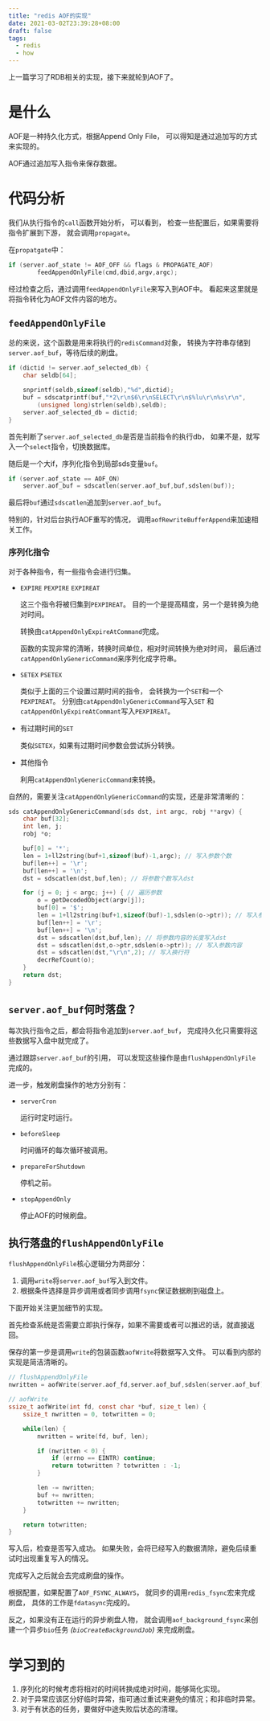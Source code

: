 ```yaml
---
title: "redis AOF的实现"
date: 2021-03-02T23:39:28+08:00
draft: false
tags:
  - redis
  - how
---
```


上一篇学习了RDB相关的实现，接下来就轮到AOF了。

<!--more-->

# 是什么

AOF是一种持久化方式，根据Append Only File，
可以得知是通过追加写的方式来实现的。

AOF通过追加写入指令来保存数据。


# 代码分析

我们从执行指令的`call`函数开始分析，
可以看到，
检查一些配置后，如果需要将指令扩展到下游，
就会调用`propagate`。

在`propatgate`中：

```c
if (server.aof_state != AOF_OFF && flags & PROPAGATE_AOF)
        feedAppendOnlyFile(cmd,dbid,argv,argc);
```

经过检查之后，通过调用`feedAppendOnlyFile`来写入到AOF中。
看起来这里就是将指令转化为AOF文件内容的地方。

## `feedAppendOnlyFile`

总的来说，这个函数是用来将执行的`redisCommand`对象，
转换为字符串存储到`server.aof_buf`，等待后续的刷盘。

```c
if (dictid != server.aof_selected_db) {
    char seldb[64];

    snprintf(seldb,sizeof(seldb),"%d",dictid);
    buf = sdscatprintf(buf,"*2\r\n$6\r\nSELECT\r\n$%lu\r\n%s\r\n",
        (unsigned long)strlen(seldb),seldb);
    server.aof_selected_db = dictid;
}
```

首先判断了`server.aof_selected_db`是否是当前指令的执行db，
如果不是，就写入一个`select`指令，切换数据库。

随后是一个大if，序列化指令到局部sds变量`buf`。

```c
if (server.aof_state == AOF_ON)
    server.aof_buf = sdscatlen(server.aof_buf,buf,sdslen(buf));
```

最后将`buf`通过`sdscatlen`追加到`server.aof_buf`。

特别的，针对后台执行AOF重写的情况，
调用`aofRewriteBufferAppend`来加速相关工作。

### 序列化指令

对于各种指令，有一些指令会进行归集。

- `EXPIRE` `PEXPIRE` `EXPIREAT`

    这三个指令将被归集到`PEXPIREAT`。
    目的一个是提高精度，另一个是转换为绝对时间。

    转换由`catAppendOnlyExpireAtCommand`完成。

    函数的实现非常的清晰，转换时间单位，相对时间转换为绝对时间，
    最后通过`catAppendOnlyGenericCommand`来序列化成字符串。

- `SETEX` `PSETEX`

    类似于上面的三个设置过期时间的指令，
    会转换为一个`SET`和一个`PEXPIREAT`。
    分别由`catAppendOnlyGenericCommand`写入`SET`
    和`catAppendOnlyExpireAtCommant`写入`PEXPIREAT`。

- 有过期时间的`SET`

    类似`SETEX`，如果有过期时间参数会尝试拆分转换。

- 其他指令

    利用`catAppendOnlyGenericCommand`来转换。

自然的，需要关注`catAppendOnlyGenericCommand`的实现，还是非常清晰的：

```c
sds catAppendOnlyGenericCommand(sds dst, int argc, robj **argv) {
    char buf[32];
    int len, j;
    robj *o;

    buf[0] = '*';
    len = 1+ll2string(buf+1,sizeof(buf)-1,argc); // 写入参数个数
    buf[len++] = '\r';
    buf[len++] = '\n';
    dst = sdscatlen(dst,buf,len); // 将参数个数写入dst

    for (j = 0; j < argc; j++) { // 遍历参数
        o = getDecodedObject(argv[j]);
        buf[0] = '$';
        len = 1+ll2string(buf+1,sizeof(buf)-1,sdslen(o->ptr)); // 写入参数内容的长度
        buf[len++] = '\r';
        buf[len++] = '\n';
        dst = sdscatlen(dst,buf,len); // 将参数内容的长度写入dst
        dst = sdscatlen(dst,o->ptr,sdslen(o->ptr)); // 写入参数内容
        dst = sdscatlen(dst,"\r\n",2); // 写入换行符
        decrRefCount(o);
    } 
    return dst;
}
```

## `server.aof_buf`何时落盘？

每次执行指令之后，都会将指令追加到`server.aof_buf`，
完成持久化只需要将这些数据写入盘中就完成了。

通过跟踪`server.aof_buf`的引用，
可以发现这些操作是由`flushAppendOnlyFile`完成的。

进一步，触发刷盘操作的地方分别有：

- `serverCron`

    运行时定时运行。

- `beforeSleep`

    时间循环的每次循环被调用。

- `prepareForShutdown`

    停机之前。

- `stopAppendOnly`

    停止AOF的时候刷盘。

## 执行落盘的`flushAppendOnlyFile`

`flushAppendOnlyFile`核心逻辑分为两部分：

1. 调用`write`将`server.aof_buf`写入到文件。
1. 根据条件选择是异步调用或者同步调用`fsync`保证数据刷到磁盘上。

下面开始关注更加细节的实现。

首先检查系统是否需要立即执行保存，如果不需要或者可以推迟的话，就直接返回。

保存的第一步是调用`write`的包装函数`aofWrite`将数据写入文件。
可以看到内部的实现是简洁清晰的。

```c
// flushAppendOnlyFile
nwritten = aofWrite(server.aof_fd,server.aof_buf,sdslen(server.aof_buf));

// aofWrite
ssize_t aofWrite(int fd, const char *buf, size_t len) {
    ssize_t nwritten = 0, totwritten = 0;

    while(len) {
        nwritten = write(fd, buf, len);

        if (nwritten < 0) {
            if (errno == EINTR) continue;
            return totwritten ? totwritten : -1;
        }

        len -= nwritten;
        buf += nwritten;
        totwritten += nwritten;
    }

    return totwritten;
}
```

写入后，检查是否写入成功。
如果失败，会将已经写入的数据清除，避免后续重试时出现重复写入的情况。

完成写入之后就会去完成刷盘的操作。

根据配置，如果配置了`AOF_FSYNC_ALWAYS`，
就同步的调用`redis_fsync`宏来完成刷盘，
具体的工作是`fdatasync`完成的。

反之，如果没有正在运行的异步刷盘人物，
就会调用`aof_background_fsync`来创建一个异步`bio`任务 *(`bioCreateBackgroundJob`)* 来完成刷盘。

# 学习到的

1. 序列化的时候考虑将相对的时间转换成绝对时间，能够简化实现。
1. 对于异常应该区分好临时异常，指可通过重试来避免的情况；和非临时异常。
1. 对于有状态的任务，要做好中途失败后状态的清理。
